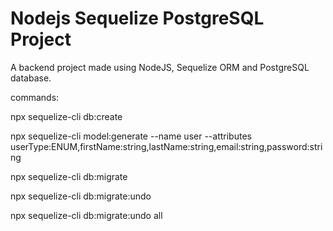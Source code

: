 # Nodejs Sequelize PostgreSQL Project
<!-- # redesigned-octo-goggles -->
A backend project made using NodeJS, Sequelize ORM and PostgreSQL database.

commands:

npx sequelize-cli db:create

npx sequelize-cli model:generate --name user --attributes userType:ENUM,firstName:string,lastName:string,email:string,password:string

npx sequelize-cli db:migrate

npx sequelize-cli db:migrate:undo

npx sequelize-cli db:migrate:undo all
